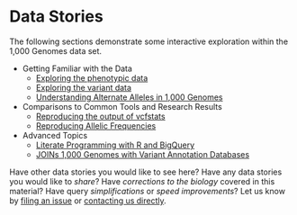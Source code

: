 Data Stories
==========================

The following sections demonstrate some interactive exploration within the 1,000 Genomes data set.  

 * Getting Familiar with the Data
   * [Exploring the phenotypic data](./exploring-the-phenotypic-data)
   * [Exploring the variant data](./exploring-the-variant-data)
   * [Understanding Alternate Alleles in 1,000 Genomes](./understanding-alternate-alleles)
 * Comparisons to Common Tools and Research Results
   * [Reproducing the output of vcfstats](./reproducing-vcfstats)
   * [Reproducing Allelic Frequencies](./reproducing-allelic-frequencies)
 * Advanced Topics
   * [Literate Programming with R and BigQuery](./literate-programming-demo)
   * [JOINs 1,000 Genomes with Variant Annotation Databases](./annotation-joins)

Have other data stories you would like to see here?  Have any data stories you would like to *share*?  Have *corrections to the biology* covered in this material?  Have query *simplifications* or *speed improvements*?  Let us know by [filing an issue](https://github.com/googlegenomics/bigquery-examples/issues) or [contacting us directly](mailto:google-genomics-contact@googlegroups.com).
